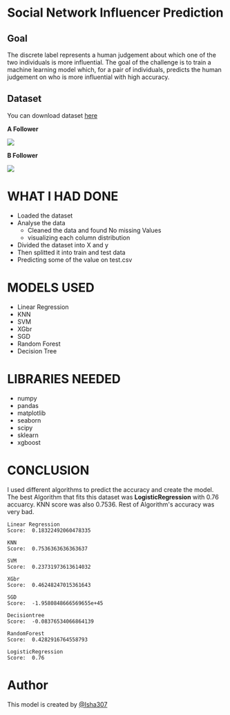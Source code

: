 # Social Network Influencer Prediction

## Goal

The discrete label represents a human judgement about which one of the two individuals is more influential. 
The goal of the challenge is to train a machine learning model which, for a pair of individuals, 
predicts the human judgement on who is more influential with high accuracy.

## Dataset

You can download dataset [here](https://www.kaggle.com/c/predict-who-is-more-influential-in-a-social-network/data)

**A Follower**

![](https://github.com/Isha307/ML-ProjectKart/blob/main/Social%20Network%20Influencer%20Prediction/Images/A_Follower.png)

**B Follower**

![](https://github.com/Isha307/ML-ProjectKart/blob/main/Social%20Network%20Influencer%20Prediction/Images/B_Follower.png)

# WHAT I HAD DONE

- Loaded the dataset
- Analyse the data
   - Cleaned the data and found No missing Values
   - visualizing each column distribution
- Divided the dataset into X and y
- Then splitted it into train and test data
- Predicting some of the value on test.csv

# MODELS USED
- Linear Regression
- KNN
- SVM
- XGbr
- SGD
- Random Forest
- Decision Tree

# LIBRARIES NEEDED
- numpy 
- pandas 
- matplotlib
- seaborn 
- scipy
- sklearn
- xgboost

# CONCLUSION 

I used different algorithms to predict the accuracy and create the model. The best Algorithm that fits this dataset was **LogisticRegression** with 0.76 accuarcy. 
KNN score was also 0.7536. Rest of Algorithm's accuracy was very bad.

```
Linear Regression
Score:  0.18322492060478335

KNN
Score:  0.7536363636363637

SVM
Score:  0.23731973613614032

XGbr
Score:  0.46248247015361643

SGD
Score:  -1.9580848666569655e+45

Decisiontree
Score:  -0.08376534066864139

RandomForest
Score:  0.4282916764558793

LogisticRegression
Score:  0.76
```

# Author 

This model is created by [@Isha307](https://github.com/Isha307)
